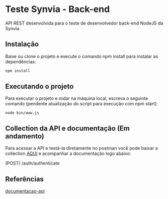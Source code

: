 # Teste Synvia - Back-end

API REST desenvolvida para o teste de desenvolvedor back-end NodeJS da Synvia.

## Instalação

Baixe ou clone o projeto e execute o comando npm install para instalar as dependências:

```bash
npm install
```

## Executando o projeto

Para executar o projeto e rodar na máquina local, escreva o seguinte comando (pendente atualização do script para execução com npm start):

```node
node bin/www.js
```

## Collection da API e documentação (Em andamento)
Para acessar a API e testá-la diretamente no postman você pode baixar a collection [AQUI](https://choosealicense.com/licenses/mit/) e acompanhar a documentação logo abaixo:

(POST) /auth/authenticate

## Referências
[documentacao-api](https://github.com/eGestor/documentacao-api)